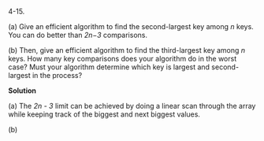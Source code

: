 4-15. 

(a) Give an efficient algorithm to find the second-largest key among *n* keys. You can do better than *2n−3* comparisons. 

(b) Then, give an efficient algorithm to find the third-largest key among *n* keys. How many key comparisons does your algorithm do in the worst case? Must your algorithm determine which key is largest and second-largest in the process?

**Solution**

(a) The *2n - 3* limit can be achieved by doing a linear scan through the array while keeping track of the
biggest and next biggest values. 

(b)